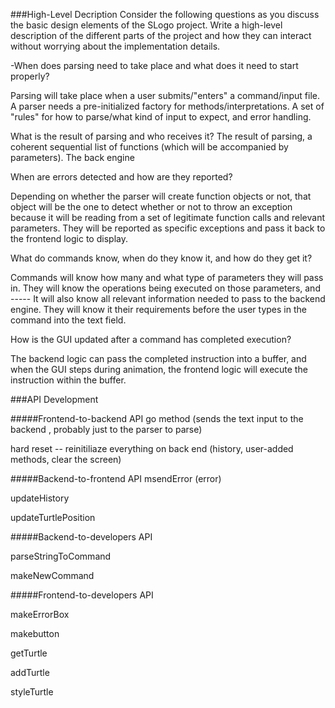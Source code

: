 

###High-Level Decription
Consider the following questions as you discuss the basic design elements of the SLogo project. 
Write a high-level description of the different parts of the project and 
how they can interact without worrying about the implementation details.

-When does parsing need to take place and what does it need to start properly?

Parsing will take place when a user submits/"enters" a command/input file.
A parser needs a pre-initialized factory for methods/interpretations. 
A set of "rules" for how to parse/what kind of input to expect, and error handling.

What is the result of parsing and who receives it?
The result of parsing, a coherent sequential list of functions (which will be accompanied by parameters).
The back engine 

When are errors detected and how are they reported?

Depending on whether the parser will create function objects or not, that object will be the one to detect whether or not to throw an exception because it will be reading from a set of legitimate function calls and relevant parameters. They will be reported as specific exceptions and pass it back to the frontend logic to display. 

What do commands know, when do they know it, and how do they get it?

Commands will know how many and what type of parameters they will pass in. They will know the operations being executed on those parameters, and ----- It will also know all relevant information needed to pass to the backend engine. They will know it their requirements before the user types in the command into the text field. 

How is the GUI updated after a command has completed execution?

The backend logic can pass the completed instruction into a buffer, and when the GUI steps during animation, the frontend logic will execute the instruction within the buffer. 

###API Development 

#####Frontend-to-backend API 
go method (sends the text input to the backend , probably just to the parser to parse)

hard reset -- reinitiliaze everything on back end (history, user-added methods, clear the screen)

#####Backend-to-frontend API 
msendError (error)

updateHistory

updateTurtlePosition

#####Backend-to-developers API 

parseStringToCommand

makeNewCommand


#####Frontend-to-developers API 

makeErrorBox

makebutton

getTurtle

addTurtle

styleTurtle




